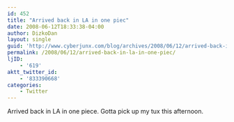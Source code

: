 ```yaml
---
id: 452
title: "Arrived back in LA in one piec"
date: 2008-06-12T18:33:38-04:00
author: DizkoDan
layout: single
guid: 'http://www.cyberjunx.com/blog/archives/2008/06/12/arrived-back-in-la-in-one-piec/'
permalink: /2008/06/12/arrived-back-in-la-in-one-piec/
ljID:
    - '619'
aktt_twitter_id:
    - '833390668'
categories:
    - Twitter
---
```


Arrived back in LA in one piece. Gotta pick up my tux this afternoon.